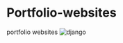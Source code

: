 # Portfolio-websites
portfolio websites
![django](https://user-images.githubusercontent.com/21084550/40934790-cc447c18-67ea-11e8-8e40-7c165370905f.PNG)

